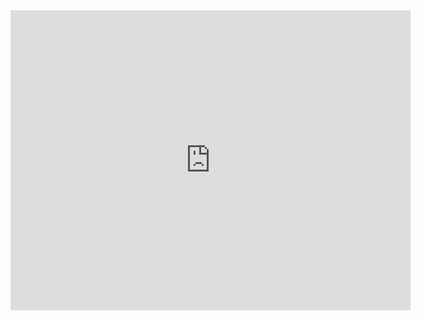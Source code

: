 <iframe style="width: 640; height: 480; border: none;" name="embedded_python_anywhere" src="https://www.pythonanywhere.com/embedded3/"></iframe>
